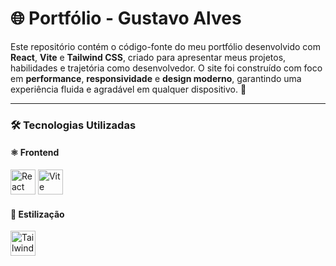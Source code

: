 # 🌐 Portfólio - Gustavo Alves

Este repositório contém o código-fonte do meu portfólio desenvolvido com **React**, **Vite** e **Tailwind CSS**, criado para apresentar meus projetos, habilidades e trajetória como desenvolvedor. O site foi construído com foco em **performance**, **responsividade** e **design moderno**, garantindo uma experiência fluida e agradável em qualquer dispositivo. 🚀  

---

### 🛠️ Tecnologias Utilizadas

#### ⚛️ Frontend
<p align="left">
  <img src="https://cdn.jsdelivr.net/gh/devicons/devicon/icons/react/react-original.svg" width="40" height="40" alt="React"/>
  <img src="https://cdn.jsdelivr.net/gh/devicons/devicon/icons/vite/vite-original.svg" width="40" height="40" alt="Vite"/>
</p>

#### 🎨 Estilização
<p align="left">
  <img src="https://cdn.jsdelivr.net/gh/devicons/devicon/icons/tailwindcss/tailwindcss-plain.svg" width="40" height="40" alt="TailwindCSS"/>
</p>